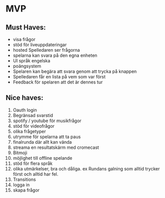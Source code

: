 # MVP

## Must Haves:
- visa frågor
- stöd för liveuppdateringar
- hosted Spelledaren ser frågorna
- spelarna kan svara på den egna enheten
- UI språk engelska
- poängsystem
- Spelaren kan begära att svara genom att trycka på knappen
- Spelledaren får en lista på vem som var först
- Feedback för spelaren att det är dennes tur

## Nice haves:
1. Oauth login
2. Begränsad svarstid
1. spotify / youtube för musikfrågor
2. stöd för videofrågor
2. olika frågetyper
2. utrymme för spelarna att ta paus
2. finalrunda där allt kan vända
2. streama en resultatskärm med cromecast
2. Bitmoji
2. möjlighet till offline spelande
2. stöd för flera språk
3. olika utmärkelser, bra och dåliga. ex Rundans galning som alltid trycker först och alltid har fel.
4. Transitions
5. logga in
6. skapa frågor
